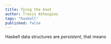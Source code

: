 ```yaml
---
title: Tying the knot
author: Travis Athougies
tags: "haskell"
published: false
---
```


Haskell data structures are *persistent*, that means
